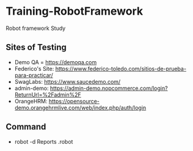 # Training-RobotFramework

Robot framework Study

## Sites of Testing

- Demo QA = https://demoqa.com
- Federico's Site: https://www.federico-toledo.com/sitios-de-prueba-para-practicar/
- SwagLabs: https://www.saucedemo.com/
- admin-demo: https://admin-demo.nopcommerce.com/login?ReturnUrl=%2Fadmin%2F
- OrangeHRM: https://opensource-demo.orangehrmlive.com/web/index.php/auth/login

## Command

- robot -d Reports .robot
